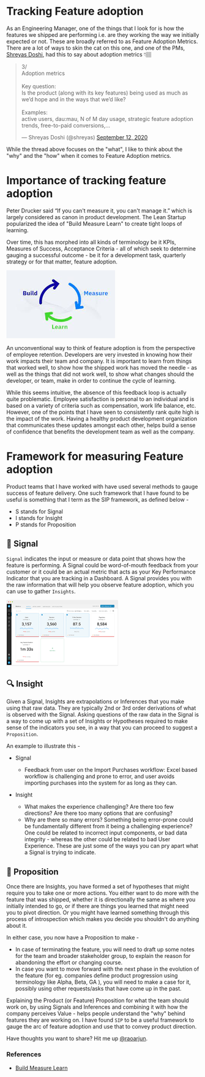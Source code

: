 # Tracking Feature adoption 

As an Engineering Manager, one of the things that I look for is how the features we shipped are performing i.e. are they working the way we initially expected or not. These are broadly referred to as Feature Adoption Metrics. There are a lot of ways to skin the cat on this one, and one of the PMs, [Shreyas Doshi](https://twitter.com/shreyas), had this to say about adoption metrics 👇🏽

<blockquote class="twitter-tweet"><p lang="en" dir="ltr">3/<br>Adoption metrics<br><br>Key question:<br>Is the product (along with its key features) being used as much as we’d hope and in the ways that we’d like?<br><br>Examples:<br>active users, dau:mau, N of M day usage, strategic feature adoption trends, free-to-paid conversions,...</p>&mdash; Shreyas Doshi (@shreyas) <a href="https://twitter.com/shreyas/status/1304628724587929600?ref_src=twsrc%5Etfw">September 12, 2020</a></blockquote> <script async src="https://platform.twitter.com/widgets.js" charset="utf-8"></script>

While the thread above focuses on the "what", I like to think about the "why" and the "how" when it comes to Feature Adoption metrics.

# Importance of tracking feature adoption

Peter Drucker said “If you can't measure it, you can't manage it.” which is largely considered as canon in product development. The Lean Startup popularized the idea of "Build Measure Learn" to create tight loops of learning. 

Over time, this has morphed into all kinds of terminology be it KPIs, Measures of Success, Acceptance Criteria - all of which seek to determine gauging a successful outcome - be it for a development task, quarterly strategy or for that matter, feature adoption. 

![](assets/bml.jpeg)

An unconventional way to think of feature adoption is from the perspective of employee retention. Developers are very invested in knowing how their work impacts their team and company. It is important to learn from things that worked well, to show how the shipped work has moved the needle -  as well as the things that did not work well, to show what changes should the developer, or team, make in order to continue the cycle of learning. 

While this seems intuitive, the absence of this feedback loop is actually quite problematic. Employee satisfaction is personal to an individual and is based on a variety of criteria such as compensation, work life balance, etc. However, one of the points that I have seen to consistently rank quite high is the impact of the work. Having a healthy product development organization that communicates these updates amongst each other, helps build a sense of confidence that benefits the development team as well as the company. 


# Framework for measuring Feature adoption 

Product teams that I have worked with have used several methods to gauge success of feature delivery. One such framework that I have found to be useful is something that I term as the SIP framework, as defined below - 

- S stands for Signal 
- I stands for Insight
- P stands for Proposition

## 🚨 Signal 

`Signal` indicates the input or measure or data point that shows how the feature is performing. A Signal could be word-of-mouth feedback from your customer or it could be an actual metric that acts as your Key Performance Indicator that you are tracking in a Dashboard. A Signal provides you with the raw information that will help you observe feature adoption, which you can use to gather `Insights`.

![](assets/metrics.png)


## 🔍 Insight

Given a Signal, Insights are extrapolations or Inferences that you make using that raw data. They are typically 2nd or 3rd order derivations of what is observed with the Signal. Asking questions of the raw data in the Signal is a way to come up with a set of Insights or Hypotheses required to make sense of the indicators you see, in a way that you can proceed to suggest a `Proposition`. 

An example to illustrate this -

- Signal
    - Feedback from user on the Import Purchases workflow: Excel based workflow is challenging and prone to error, and user avoids importing purchases into the system for as long as they can. 

- Insight
    - What makes the experience challenging? Are there too few directions? Are there too many options that are confusing?
    - Why are there so many errors? Something being error-prone could be fundamentally different from it being a challenging experience? One could be related to incorrect input components, or bad data integrity - whereas the other could be related to bad User Experience. These are just some of the ways you can pry apart what a Signal is trying to indicate.

## 🤝 Proposition

Once there are Insights, you have formed a set of hypotheses that might require you to take one or more actions. You either want to do more with the feature that was shipped, whether it is directionally the same as where you initially intended to go, or if there are things you learned that might need you to pivot direction. Or you might have learned something through this process of introspection which makes you decide you shouldn't do anything about it. 

In either case, you now have a Proposition to make - 
- In case of terminating the feature, you will need to draft up some notes for the team and broader stakeholder group, to explain the reason for abandoning the effort or changing course. 
- In case you want to move forward with the next phase in the evolution of the feature (for eg. companies define product progression using terminology like Alpha, Beta, GA ), you will need to make a case for it, possibly using other requests/asks that have come up in the past. 

Explaining the Product (or Feature) Proposition for what the team should work on, by using Signals and Inferences and combining it with how the company perceives Value - helps people understand the "why" behind features they are working on. I have found `SIP` to be a useful framework to gauge the arc of feature adoption and use that to convey product direction. 

Have thoughts you want to share? Hit me up [@raoarjun](https://twitter.com/raoarjun).

### References
- [Build Measure Learn](https://amplitude.com/blog/build-measure-learn-the-product-management-lifecycle-loop)